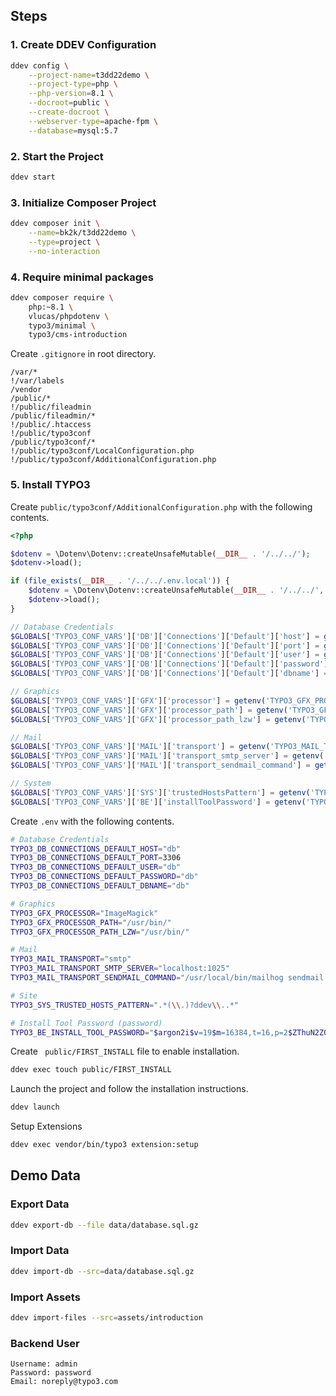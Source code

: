 ## Steps

### 1. Create DDEV Configuration

```bash
ddev config \
    --project-name=t3dd22demo \
    --project-type=php \
    --php-version=8.1 \
    --docroot=public \
    --create-docroot \
    --webserver-type=apache-fpm \
    --database=mysql:5.7
```

### 2. Start the Project

```bash
ddev start
```

### 3. Initialize Composer Project

```bash
ddev composer init \
    --name=bk2k/t3dd22demo \
    --type=project \
    --no-interaction
```

### 4. Require minimal packages

```bash
ddev composer require \
    php:~8.1 \
    vlucas/phpdotenv \
    typo3/minimal \
    typo3/cms-introduction
```

Create `.gitignore` in root directory.

```
/var/*
!/var/labels
/vendor
/public/*
!/public/fileadmin
/public/fileadmin/*
!/public/.htaccess
!/public/typo3conf
/public/typo3conf/*
!/public/typo3conf/LocalConfiguration.php
!/public/typo3conf/AdditionalConfiguration.php
```

### 5. Install TYPO3

Create `public/typo3conf/AdditionalConfiguration.php` with the following contents.

```php
<?php

$dotenv = \Dotenv\Dotenv::createUnsafeMutable(__DIR__ . '/../../');
$dotenv->load();

if (file_exists(__DIR__ . '/../../.env.local')) {
    $dotenv = \Dotenv\Dotenv::createUnsafeMutable(__DIR__ . '/../../', '.env.local');
    $dotenv->load();
}

// Database Credentials
$GLOBALS['TYPO3_CONF_VARS']['DB']['Connections']['Default']['host'] = getenv('TYPO3_DB_CONNECTIONS_DEFAULT_HOST');
$GLOBALS['TYPO3_CONF_VARS']['DB']['Connections']['Default']['port'] = getenv('TYPO3_DB_CONNECTIONS_DEFAULT_PORT');
$GLOBALS['TYPO3_CONF_VARS']['DB']['Connections']['Default']['user'] = getenv('TYPO3_DB_CONNECTIONS_DEFAULT_USER');
$GLOBALS['TYPO3_CONF_VARS']['DB']['Connections']['Default']['password'] = getenv('TYPO3_DB_CONNECTIONS_DEFAULT_PASSWORD');
$GLOBALS['TYPO3_CONF_VARS']['DB']['Connections']['Default']['dbname'] = getenv('TYPO3_DB_CONNECTIONS_DEFAULT_DBNAME');

// Graphics
$GLOBALS['TYPO3_CONF_VARS']['GFX']['processor'] = getenv('TYPO3_GFX_PROCESSOR');
$GLOBALS['TYPO3_CONF_VARS']['GFX']['processor_path'] = getenv('TYPO3_GFX_PROCESSOR_PATH');
$GLOBALS['TYPO3_CONF_VARS']['GFX']['processor_path_lzw'] = getenv('TYPO3_GFX_PROCESSOR_PATH_LZW');

// Mail
$GLOBALS['TYPO3_CONF_VARS']['MAIL']['transport'] = getenv('TYPO3_MAIL_TRANSPORT');
$GLOBALS['TYPO3_CONF_VARS']['MAIL']['transport_smtp_server'] = getenv('TYPO3_MAIL_TRANSPORT_SMTP_SERVER');
$GLOBALS['TYPO3_CONF_VARS']['MAIL']['transport_sendmail_command'] = getenv('TYPO3_MAIL_TRANSPORT_SENDMAIL_COMMAND');

// System
$GLOBALS['TYPO3_CONF_VARS']['SYS']['trustedHostsPattern'] = getenv('TYPO3_SYS_TRUSTED_HOSTS_PATTERN');
$GLOBALS['TYPO3_CONF_VARS']['BE']['installToolPassword'] = getenv('TYPO3_BE_INSTALL_TOOL_PASSWORD');
```

Create `.env` with the following contents.

```bash
# Database Credentials
TYPO3_DB_CONNECTIONS_DEFAULT_HOST="db"
TYPO3_DB_CONNECTIONS_DEFAULT_PORT=3306
TYPO3_DB_CONNECTIONS_DEFAULT_USER="db"
TYPO3_DB_CONNECTIONS_DEFAULT_PASSWORD="db"
TYPO3_DB_CONNECTIONS_DEFAULT_DBNAME="db"

# Graphics
TYPO3_GFX_PROCESSOR="ImageMagick"
TYPO3_GFX_PROCESSOR_PATH="/usr/bin/"
TYPO3_GFX_PROCESSOR_PATH_LZW="/usr/bin/"

# Mail
TYPO3_MAIL_TRANSPORT="smtp"
TYPO3_MAIL_TRANSPORT_SMTP_SERVER="localhost:1025"
TYPO3_MAIL_TRANSPORT_SENDMAIL_COMMAND="/usr/local/bin/mailhog sendmail test@example.org --smtp-addr 127.0.0.1:1025"

# Site
TYPO3_SYS_TRUSTED_HOSTS_PATTERN=".*(\\.)?ddev\\..*"

# Install Tool Password (password)
TYPO3_BE_INSTALL_TOOL_PASSWORD="$argon2i$v=19$m=16384,t=16,p=2$ZThuN2Z0UlVYV0RyY2hwTQ$t7PSIiGFSRze6ffIxXOjBLbU81VYtB4SzZhy1yOY1HQ"
```

Create ` public/FIRST_INSTALL` file to enable installation.

```bash
ddev exec touch public/FIRST_INSTALL
```

Launch the project and follow the installation instructions.

```bash
ddev launch
```

Setup Extensions

```bash
ddev exec vendor/bin/typo3 extension:setup
```

## Demo Data

### Export Data

```bash
ddev export-db --file data/database.sql.gz
```

### Import Data

```bash
ddev import-db --src=data/database.sql.gz
```

### Import Assets

```bash
ddev import-files --src=assets/introduction
```

### Backend User

```
Username: admin
Password: password
Email: noreply@typo3.com
```